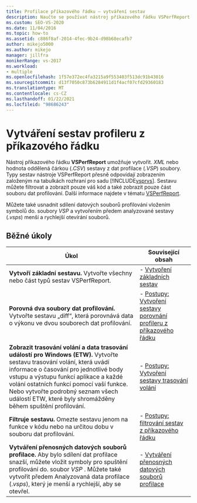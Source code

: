 ```yaml
---
title: Profilace příkazového řádku – vytváření sestav
description: Naučte se používat nástroj příkazového řádku VSPerfReport k vytváření sestav. XML nebo. CSV (hodnoty oddělené čárkami) z datových souborů profilace.
ms.custom: SEO-VS-2020
ms.date: 11/04/2016
ms.topic: how-to
ms.assetid: c886f8af-2014-4fec-9b24-d98b68ecafb7
author: mikejo5000
ms.author: mikejo
manager: jillfra
monikerRange: vs-2017
ms.workload:
- multiple
ms.openlocfilehash: 1f57e372ec4fa3215a9f553403f513dc91b43016
ms.sourcegitcommit: d13f7050c873b6284911d1f4acf07cfd29360183
ms.translationtype: MT
ms.contentlocale: cs-CZ
ms.lasthandoff: 01/22/2021
ms.locfileid: "98686243"
---
```

# <a name="create-profiler-reports-from-the-command-line"></a>Vytváření sestav profileru z příkazového řádku
Nástroj příkazového řádku **VSPerfReport** umožňuje vytvořit. *XML* nebo hodnota oddělená čárkou (.*CSV*) sestavy z dat profilace (.*VSP*) soubory. Typy sestav nástroje VSPerfReport přesně odpovídají zobrazením založeným na tabulkách rozhraní pro sadu [!INCLUDE[vsprvs](../code-quality/includes/vsprvs_md.md)]. Sestavu můžete filtrovat a zobrazit pouze váš kód a také zobrazit pouze část souboru dat profilování. Další informace najdete v tématu [VSPerfReport](../profiling/vsperfreport.md).

 Můžete také usnadnit sdílení datových souborů profilování vložením symbolů do. soubory *VSP* a vytvořením předem analyzované sestavy (.*vsps*) menší a rychlejší otevírání souborů.

## <a name="common-tasks"></a>Běžné úkoly

|Úkol|Související obsah|
|----------|---------------------|
|**Vytvoří základní sestavu.** Vytvořte všechny nebo část typů sestav VSPerfReport.|-   [Vytvoření základních sestav](../profiling/creating-basic-profiling-reports-from-the-command-line.md)|
|**Porovná dva soubory dat profilování.** Vytvořte sestavu „diff“, která porovnává data o výkonu ve dvou souborech dat profilování.|-   [Postupy: Vytvoření sestavy porovnání profileru z příkazového řádku](../profiling/how-to-create-a-profiler-comparison-report-from-a-command-prompt.md)|
|**Zobrazit trasování volání a data trasování událostí pro Windows (ETW).** Vytvořte sestavu trasování volání, která uvádí informace o časování pro jednotlivé body vstupu a výstupu funkcí aplikace a každé volání ostatních funkcí pomocí vaší funkce. Nebo vytvořte podrobný seznam všech událostí ETW, které byly shromážděny během spuštění profilování.|-   [Postupy: Vytvoření sestavy trasování volání](../profiling/how-to-create-a-profiling-tools-call-trace-report.md)|
|**Filtruje sestavu.** Omezte sestavu jenom na funkce v kódu nebo na určitou dobu v souboru dat profilování.|-   [Postupy: filtrování sestav z příkazového řádku](../profiling/how-to-filter-reports-from-the-command-line.md)|
|**Vytváření přenosných datových souborů profilace.** Aby bylo sdílení dat profilace snazší, můžete vložit symboly pro spuštění profilování do. soubor *VSP* . Můžete také vytvořit předem Analyzovaná data profilace (.*vsps*), který je menší a rychlejší, aby se otevřel.|-   [Vytváření přenosných datových souborů profilace](../profiling/creating-portable-profiling-data-files-from-the-command-line.md)|
